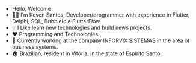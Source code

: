 -  Hello,  Welcome
-  👨‍💻 I’m Keven Santos, Developer/programmer with experience in Flutter, Delphi, SQL, BubbleIo e FlutterFlow.
-  💡  I Like learn new technologies and build news projects.
-  ❤  Programming and Technologies.
-  💼 Currently working at the company INFORVIX SISTEMAS in the area of ​​business systems.
-  🏠 Brazilian, resident in Vitória, in the state of Espírito Santo.
